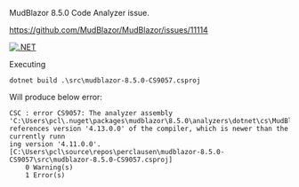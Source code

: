 MudBlazor 8.5.0 Code Analyzer issue.

https://github.com/MudBlazor/MudBlazor/issues/11114

[![.NET](https://github.com/perclausen/mudblazor-8.5.0-CS9057/actions/workflows/dotnet.yml/badge.svg)](https://github.com/perclausen/mudblazor-8.5.0-CS9057/actions/workflows/dotnet.yml)

Executing

```
dotnet build .\src\mudblazor-8.5.0-CS9057.csproj
```

Will produce below error:

```
CSC : error CS9057: The analyzer assembly 'C:\Users\pcl\.nuget\packages\mudblazor\8.5.0\analyzers\dotnet\cs\MudBlazor.Analyzers.dll' references version '4.13.0.0' of the compiler, which is newer than the currently runn
ing version '4.11.0.0'. [C:\Users\pcl\source\repos\perclausen\mudblazor-8.5.0-CS9057\src\mudblazor-8.5.0-CS9057.csproj]
    0 Warning(s)
    1 Error(s)
```    


